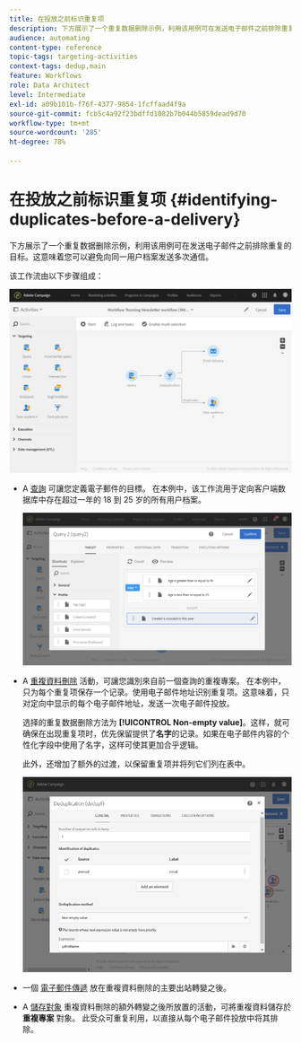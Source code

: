 ```yaml
---
title: 在投放之前标识重复项
description: 下方展示了一个重复数据删除示例，利用该用例可在发送电子邮件之前排除重复的目标。这意味着您可以避免向同一用户档案发送多次通信。
audience: automating
content-type: reference
topic-tags: targeting-activities
context-tags: dedup,main
feature: Workflows
role: Data Architect
level: Intermediate
exl-id: a09b101b-f76f-4377-9854-1fcffaad4f9a
source-git-commit: fcb5c4a92f23bdffd1082b7b044b5859dead9d70
workflow-type: tm+mt
source-wordcount: '285'
ht-degree: 78%

---
```


# 在投放之前标识重复项 {#identifying-duplicates-before-a-delivery}

下方展示了一个重复数据删除示例，利用该用例可在发送电子邮件之前排除重复的目标。这意味着您可以避免向同一用户档案发送多次通信。

该工作流由以下步骤组成：

![](assets/deduplication_example_workflow.png)

* A [查詢](../../automating/using/query.md) 可讓您定義電子郵件的目標。 在本例中，该工作流用于定向客户端数据库中存在超过一年的 18 到 25 岁的所有用户档案。

   ![](assets/deduplication_example_query.png)

* A [重複資料刪除](../../automating/using/deduplication.md) 活動，可讓您識別來自前一個查詢的重複專案。 在本例中，只为每个重复项保存一个记录。使用电子邮件地址识别重复项。这意味着，只对定向中显示的每个电子邮件地址，发送一次电子邮件投放。

   选择的重复数据删除方法为 **[!UICONTROL Non-empty value]**。这样，就可确保在出现重复项时，优先保留提供了&#x200B;**名字**&#x200B;的记录。如果在电子邮件内容的个性化字段中使用了名字，这样可使其更加合乎逻辑。

   此外，还增加了额外的过渡，以保留重复项并将列它们列在表中。

   ![](assets/deduplication_example_dedup.png)

* 一個 [電子郵件傳遞](../../automating/using/email-delivery.md) 放在重複資料刪除的主要出站轉變之後。
* A [儲存對象](../../automating/using/save-audience.md) 重複資料刪除的額外轉變之後所放置的活動，可將重複資料儲存於 **重複專案** 對象。 此受众可重复利用，以直接从每个电子邮件投放中将其排除。
